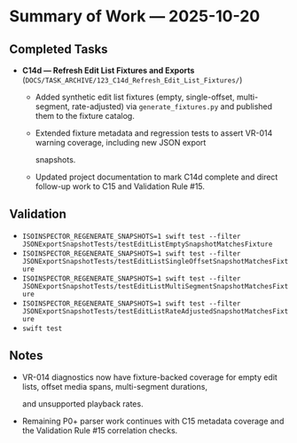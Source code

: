 # Summary of Work — 2025-10-20

## Completed Tasks

- **C14d — Refresh Edit List Fixtures and Exports** (`DOCS/TASK_ARCHIVE/123_C14d_Refresh_Edit_List_Fixtures/`)
  - Added synthetic edit list fixtures (empty, single-offset, multi-segment, rate-adjusted) via `generate_fixtures.py` and published them to the fixture catalog.
  - Extended fixture metadata and regression tests to assert VR-014 warning coverage, including new JSON export

    snapshots.

  - Updated project documentation to mark C14d complete and direct follow-up work to C15 and Validation Rule #15.

## Validation

- `ISOINSPECTOR_REGENERATE_SNAPSHOTS=1 swift test --filter JSONExportSnapshotTests/testEditListEmptySnapshotMatchesFixture`
- `ISOINSPECTOR_REGENERATE_SNAPSHOTS=1 swift test --filter JSONExportSnapshotTests/testEditListSingleOffsetSnapshotMatchesFixture`
- `ISOINSPECTOR_REGENERATE_SNAPSHOTS=1 swift test --filter JSONExportSnapshotTests/testEditListMultiSegmentSnapshotMatchesFixture`
- `ISOINSPECTOR_REGENERATE_SNAPSHOTS=1 swift test --filter JSONExportSnapshotTests/testEditListRateAdjustedSnapshotMatchesFixture`
- `swift test`

## Notes

- VR-014 diagnostics now have fixture-backed coverage for empty edit lists, offset media spans, multi-segment durations,

  and unsupported playback rates.

- Remaining P0+ parser work continues with C15 metadata coverage and the Validation Rule #15 correlation checks.
